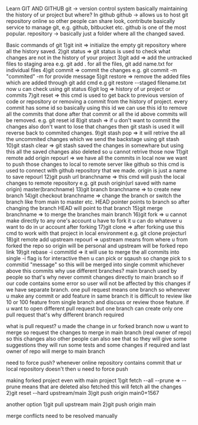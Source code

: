 Learn GIT AND GITHUB
git -> version control system basically maintaining the history of ur project but where? In github
github -> allows us to host git repository online so other people can share look, contribute basically service to manage git, e.g. github, bitbucket etc. github is one of the most popular.
repository -> basically just a folder where all the changed saved.

Basic commands of git
1)git init => initialize the empty git repository where all the history saved.
2)git status => git status is used to check what changes are not in the history of your project
3)git add => add the untracked files to staging area e.g. git add . for all the files, git add name.txt for individual files
4)git commit => commit the changes e.g. git commit -m "commited" -m for provide message
5)git restore => remove the added files which are added through git add cmd e.g git restore --staged filename.txt now u can check using git status
6)git log => history of ur project or commits
7)git reset => this cmd is used to get back to previous version of code or repository or removing a commit from the history of project. every commit has some id so basically using this id we can use this id to remove all the commits that done after that commit or all the id above commits will be removed.
e.g. git reset id
8)git stash => if u don't want to commit the changes also don't want to lose that changes then git stash is used it will reverse back to commited changes.
9)git stash pop => it will retrive the all the uncommited changes which we send the backstage using git stash
10)git stash clear => git stash saved the changes in somewhare but using this all the saved changes also deleted so u cannot retrive those now
11)git remote add origin repourl => we have all the commits in local now we want to push those changes to local to remote server like github so this cmd is used to connect with github repository that we made. origin is just a name to save repourl
12)git push url branchname => this cmd will push the local changes to remote repository e.g. git push origin(url saved with name origin) master(branchname)
13)git branch branchname => to create new branch
14)git checkout branchname => change the branch or switch the branch like from main to master etc. HEAD pointer points to branch so after changing the branch HEAD will point to that branch
15)git merge branchname => to merge the branches main branch
16)git fork => u cannot make directly to any one's account u have to fork it u can do whatever u want to do in ur account after forking
17)git clone => after forking use this cmd to work with that project in local environment e.g. git clone projecturl
18)git remote add upstream repourl => upstream means from where u from forked the repo so origin will be personal and upstream will be forked repo link
19)git rebase -i commitId => it will use to merge the all commits into single -i flag is for interactive then u can pick or sqaush so change pick to s commitid "message" so this will be merged into single commit whichever above this commits
why use different branches?
main branch used by people so that's why never commit changes directly to main branch so if our code contains some error so user will not be affected by this changes if we have separate branch. one pull request means one branch so whenever u make any commit or add feature in same branch it is difficult to review like 10 or 100 feature from single branch and discuss or review those feature. if u want to open different pull request but one branch can create only one pull request that's why different branch required

what is pull request?
u made the change in ur forked branch now u want to merge so request the changes to merge in main branch (real owner of repo) so this changes also other people can also see that so they will give some suggestions they will run some tests and some changes if required and last owner of repo will merge to main branch

need to force push?
whenever online repository contains commit that ur local repository doesn't then u need to force push

making forked project even with main project
1)git fetch --all --prune => --prune means that are deleted also fetched this will fetch all the changes
2)git reset --hard upstream/main
3)git push origin main0+1567

another option
1)git pull upstream main
2)git push origin main

merge conflicts need to be resolved manually
